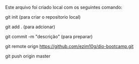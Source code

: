 Este arquivo foi criado local com os seguintes comando:

git init (para criar o repositorio local)

git add . (para adcionar)

git commit -m "descrição" (para preparar)

git remote orign https://github.com/ezim10g/dio-bootcamp.git

git push origin master
